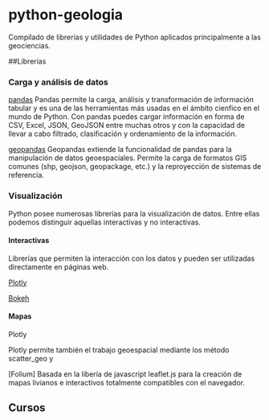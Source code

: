 # python-geologia
Compilado de librerías y utilidades de Python aplicados principalmente a las geociencias.

##Librerías

### Carga y análisis de datos

[pandas](https://pandas.pydata.org/)
Pandas permite la carga, análisis y transformación de información tabular y es una de las herramientas más usadas en el ámbito cienfico en el mundo de Python. Con pandas puedes cargar información en forma de CSV, Excel, JSON, GeoJSON entre muchas otros y con la capacidad de llevar a cabo filtrado, clasificación y ordenamiento de la información.

[geopandas](https://pandas.pydata.org/)
Geopandas extiende la funcionalidad de pandas para la manipulación de datos geoespaciales. Permite la carga de formatos GIS comunes (shp, geojson, geopackage, etc.) y la reproyección de sistemas de referencia.

### Visualización

Python posee numerosas librerías para la visualización de datos. Entre ellas podemos distinguir aquellas interactivas y no interactivas.

#### Interactivas

Librerías que permiten la interacción con los datos y pueden ser utilizadas directamente en páginas web.

[Plotly](https://plotly.com/python/)

[Bokeh](https://bokeh.org/)

#### Mapas

Plotly

Plotly permite también el trabajo geoespacial mediante los método scatter_geo y 

[Folium]
Basada en la libería de javascript leaflet.js para la creación de mapas livianos e interactivos totalmente compatibles con el navegador.

## Cursos
